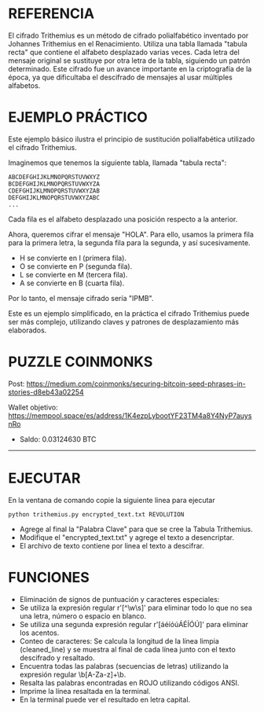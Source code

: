 # REFERENCIA

El cifrado Trithemius es un método de cifrado polialfabético inventado
por Johannes Trithemius en el Renacimiento. Utiliza una tabla llamada "tabula recta"
que contiene el alfabeto desplazado varias veces. Cada letra del mensaje original se
sustituye por otra letra de la tabla, siguiendo un patrón determinado.
Este cifrado fue un avance importante en la criptografía de la época, ya que
dificultaba el descifrado de mensajes al usar múltiples alfabetos.

# EJEMPLO PRÁCTICO

Este ejemplo básico ilustra el principio de sustitución polialfabética utilizado el cifrado Trithemius.

Imaginemos que tenemos la siguiente tabla, llamada "tabula recta":
```
ABCDEFGHIJKLMNOPQRSTUVWXYZ
BCDEFGHIJKLMNOPQRSTUVWXYZA
CDEFGHIJKLMNOPQRSTUVWXYZAB
DEFGHIJKLMNOPQRSTUVWXYZABC
...
```
Cada fila es el alfabeto desplazado una posición respecto a la anterior.

Ahora, queremos cifrar el mensaje "HOLA". Para ello, usamos la primera fila
para la primera letra, la segunda fila para la segunda, y así sucesivamente.

- H se convierte en I (primera fila).
- O se convierte en P (segunda fila).
- L se convierte en M (tercera fila).
- A se convierte en B (cuarta fila).
  
Por lo tanto, el mensaje cifrado sería "IPMB".

Este es un ejemplo simplificado, en la práctica el cifrado Trithemius puede 
ser más complejo, utilizando claves y patrones de desplazamiento más elaborados. 


# PUZZLE COINMONKS
Post: https://medium.com/coinmonks/securing-bitcoin-seed-phrases-in-stories-d8eb43a02254

Wallet objetivo: https://mempool.space/es/address/1K4ezpLybootYF23TM4a8Y4NyP7auysnRo
* Saldo: ‎0.03124630 BTC
-----------------------------------------------

# EJECUTAR

En la ventana de comando copie la siguiente linea para ejecutar
```
python trithemius.py encrypted_text.txt REVOLUTION
```
- Agrege al final la "Palabra Clave" para que se cree la Tabula Trithemius.
- Modifique el "encrypted_text.txt" y agrege el texto a desencriptar.
- El archivo de texto contiene por linea el texto a descifrar.
  
# FUNCIONES

- Eliminación de signos de puntuación y caracteres especiales:
- Se utiliza la expresión regular r'[^\w\s]' para eliminar todo lo que no sea una letra, número o espacio en blanco.
- Se utiliza una segunda expresión regular r'[áéíóúÁÉÍÓÚ]' para eliminar los acentos.
- Conteo de caracteres: Se calcula la longitud de la línea limpia (cleaned_line) y se muestra al final de cada línea junto con el texto descifrado y resaltado.
- Encuentra todas las palabras (secuencias de letras) utilizando la expresión regular \b[A-Za-z]+\b.
- Resalta las palabras encontradas en ROJO utilizando códigos ANSI.
- Imprime la línea resaltada en la terminal.
- En la terminal puede ver el resultado en letra capital.
